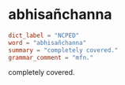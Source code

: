 # abhisañchanna

``` toml
dict_label = "NCPED"
word = "abhisañchanna"
summary = "completely covered."
grammar_comment = "mfn."
```

completely covered.


